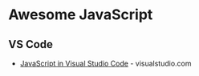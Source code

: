 # Awesome JavaScript

## VS Code
* [JavaScript in Visual Studio Code](https://code.visualstudio.com/docs/languages/javascript) - visualstudio.com
